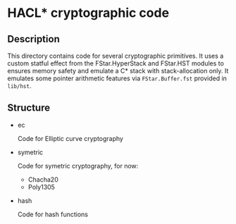 # HACL* cryptographic code

## Description

This directory contains code for several cryptographic primitives.
It uses a custom statful effect from the FStar.HyperStack and FStar.HST modules to ensures memory safety and emulate a C* stack with stack-allocation only.
It emulates some pointer arithmetic features via `FStar.Buffer.fst` provided in `lib/hst`.

## Structure

+ ec

   Code for Elliptic curve cryptography

+ symetric

   Code for symetric cryptography, for now:
   + Chacha20
   + Poly1305

+ hash

   Code for hash functions
